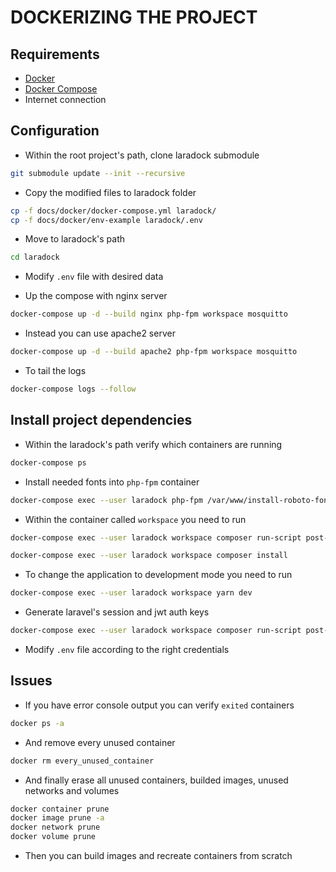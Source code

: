 # DOCKERIZING THE PROJECT

## Requirements

* [Docker](https://docs.docker.com/install/)
* [Docker Compose](https://docs.docker.com/compose/install/)
* Internet connection

## Configuration

* Within the root project's path, clone laradock submodule

```sh
git submodule update --init --recursive
```

* Copy the modified files to laradock folder

```sh
cp -f docs/docker/docker-compose.yml laradock/
cp -f docs/docker/env-example laradock/.env
```

* Move to laradock's path

```sh
cd laradock
```

* Modify `.env` file with desired data

* Up the compose with nginx server

```sh
docker-compose up -d --build nginx php-fpm workspace mosquitto
```

* Instead you can use apache2 server

```sh
docker-compose up -d --build apache2 php-fpm workspace mosquitto
```

* To tail the logs

```sh
docker-compose logs --follow
```

## Install project dependencies

* Within the laradock's path verify which containers are running

```sh
docker-compose ps
```

* Install needed fonts into `php-fpm` container

```sh
docker-compose exec --user laradock php-fpm /var/www/install-roboto-fonts.sh
```

* Within the container called `workspace` you need to run

```sh
docker-compose exec --user laradock workspace composer run-script post-root-package-install
```

```sh
docker-compose exec --user laradock workspace composer install
```

* To change the application to development mode you need to run

```sh
docker-compose exec --user laradock workspace yarn dev
```

* Generate laravel's session and jwt auth keys

```sh
docker-compose exec --user laradock workspace composer run-script post-create-project-cmd
```

* Modify `.env` file according to the right credentials

## Issues

* If you have error console output you can verify `exited` containers

```sh
docker ps -a
```

* And remove every unused container

```sh
docker rm every_unused_container
```

* And finally erase all unused containers, builded images, unused networks and volumes

```sh
docker container prune
docker image prune -a
docker network prune
docker volume prune
```

* Then you can build images and recreate containers from scratch
